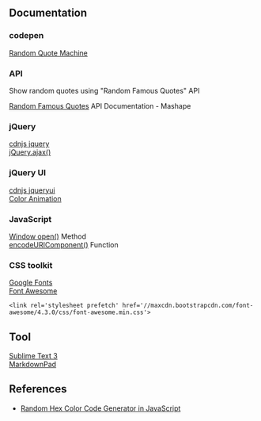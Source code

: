 ## Documentation

### codepen

[Random Quote Machine](http://codepen.io/hezag/pen/ZGxOLX/)

### API

Show random quotes using "Random Famous Quotes" API

[Random Famous Quotes](https://market.mashape.com/andruxnet/random-famous-quotes) API Documentation - Mashape

### jQuery

[cdnjs jquery](https://cdnjs.com/libraries/jquery/)  
 [jQuery.ajax()](http://api.jquery.com/jquery.ajax/)  

### jQuery UI 

[cdnjs jqueryui](https://cdnjs.com/libraries/jqueryui)  
[Color Animation](https://jqueryui.com/animate/)

### JavaScript

[Window open()](http://www.w3schools.com/jsref/met_win_open.asp) Method  
[encodeURIComponent()](http://www.w3schools.com/jsref/jsref_encodeuricomponent.asp) Function

### CSS toolkit

[Google Fonts](https://fonts.google.com/)  
[Font Awesome](http://fontawesome.io/)  

```
<link rel='stylesheet prefetch' href='//maxcdn.bootstrapcdn.com/font-awesome/4.3.0/css/font-awesome.min.css'>
```

## Tool

[Sublime Text 3 ](https://www.sublimetext.com/3)  
[MarkdownPad](http://markdownpad.com/download.html) 

## References

* [Random Hex Color Code Generator in JavaScript](https://www.paulirish.com/2009/random-hex-color-code-snippets/)